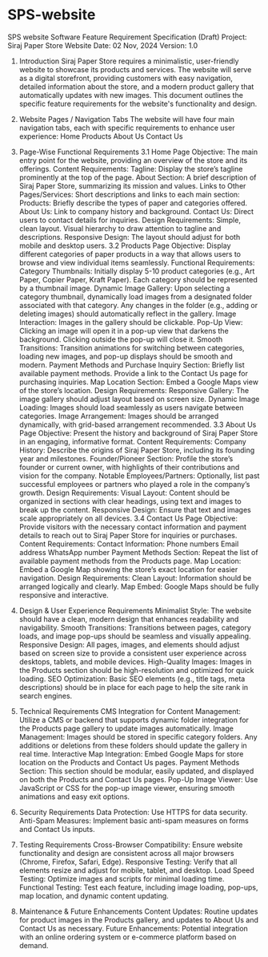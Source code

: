 # SPS-website
SPS website
Software Feature Requirement Specification (Draft)
Project: Siraj Paper Store Website
Date: 02 Nov, 2024
Version: 1.0

1. Introduction
Siraj Paper Store requires a minimalistic, user-friendly website to showcase its products and services. The website will serve as a digital storefront, providing customers with easy navigation, detailed information about the store, and a modern product gallery that automatically updates with new images. This document outlines the specific feature requirements for the website's functionality and design.

2. Website Pages / Navigation Tabs
The website will have four main navigation tabs, each with specific requirements to enhance user experience:
Home
Products
About Us
Contact Us

3. Page-Wise Functional Requirements
3.1 Home Page
Objective: The main entry point for the website, providing an overview of the store and its offerings.
Content Requirements:
Tagline: Display the store’s tagline prominently at the top of the page.
About Section: A brief description of Siraj Paper Store, summarizing its mission and values.
Links to Other Pages/Services:
Short descriptions and links to each main section:
Products: Briefly describe the types of paper and categories offered.
About Us: Link to company history and background.
Contact Us: Direct users to contact details for inquiries.
Design Requirements:
Simple, clean layout.
Visual hierarchy to draw attention to tagline and descriptions.
Responsive Design: The layout should adjust for both mobile and desktop users.
3.2 Products Page
Objective: Display different categories of paper products in a way that allows users to browse and view individual items seamlessly.
Functional Requirements:
Category Thumbnails:
Initially display 5-10 product categories (e.g., Art Paper, Copier Paper, Kraft Paper).
Each category should be represented by a thumbnail image.
Dynamic Image Gallery:
Upon selecting a category thumbnail, dynamically load images from a designated folder associated with that category.
Any changes in the folder (e.g., adding or deleting images) should automatically reflect in the gallery.
Image Interaction:
Images in the gallery should be clickable.
Pop-Up View: Clicking an image will open it in a pop-up view that darkens the background. Clicking outside the pop-up will close it.
Smooth Transitions: Transition animations for switching between categories, loading new images, and pop-up displays should be smooth and modern.
Payment Methods and Purchase Inquiry Section:
Briefly list available payment methods.
Provide a link to the Contact Us page for purchasing inquiries.
Map Location Section:
Embed a Google Maps view of the store’s location.
Design Requirements:
Responsive Gallery: The image gallery should adjust layout based on screen size.
Dynamic Image Loading: Images should load seamlessly as users navigate between categories.
Image Arrangement: Images should be arranged dynamically, with grid-based arrangement recommended.
3.3 About Us Page
Objective: Present the history and background of Siraj Paper Store in an engaging, informative format.
Content Requirements:
Company History: Describe the origins of Siraj Paper Store, including its founding year and milestones.
Founder/Pioneer Section: Profile the store’s founder or current owner, with highlights of their contributions and vision for the company.
Notable Employees/Partners: Optionally, list past successful employees or partners who played a role in the company’s growth.
Design Requirements:
Visual Layout: Content should be organized in sections with clear headings, using text and images to break up the content.
Responsive Design: Ensure that text and images scale appropriately on all devices.
3.4 Contact Us Page
Objective: Provide visitors with the necessary contact information and payment details to reach out to Siraj Paper Store for inquiries or purchases.
Content Requirements:
Contact Information:
Phone numbers
Email address
WhatsApp number
Payment Methods Section: Repeat the list of available payment methods from the Products page.
Map Location: Embed a Google Map showing the store’s exact location for easier navigation.
Design Requirements:
Clean Layout: Information should be arranged logically and clearly.
Map Embed: Google Maps should be fully responsive and interactive.

4. Design & User Experience Requirements
Minimalist Style: The website should have a clean, modern design that enhances readability and navigability.
Smooth Transitions: Transitions between pages, category loads, and image pop-ups should be seamless and visually appealing.
Responsive Design: All pages, images, and elements should adjust based on screen size to provide a consistent user experience across desktops, tablets, and mobile devices.
High-Quality Images: Images in the Products section should be high-resolution and optimized for quick loading.
SEO Optimization: Basic SEO elements (e.g., title tags, meta descriptions) should be in place for each page to help the site rank in search engines.

5. Technical Requirements
CMS Integration for Content Management:
Utilize a CMS or backend that supports dynamic folder integration for the Products page gallery to update images automatically.
Image Management:
Images should be stored in specific category folders. Any additions or deletions from these folders should update the gallery in real time.
Interactive Map Integration:
Embed Google Maps for store location on the Products and Contact Us pages.
Payment Methods Section:
This section should be modular, easily updated, and displayed on both the Products and Contact Us pages.
Pop-Up Image Viewer:
Use JavaScript or CSS for the pop-up image viewer, ensuring smooth animations and easy exit options.

6. Security Requirements
Data Protection: Use HTTPS for data security.
Anti-Spam Measures: Implement basic anti-spam measures on forms and Contact Us inputs.

7. Testing Requirements
Cross-Browser Compatibility: Ensure website functionality and design are consistent across all major browsers (Chrome, Firefox, Safari, Edge).
Responsive Testing: Verify that all elements resize and adjust for mobile, tablet, and desktop.
Load Speed Testing: Optimize images and scripts for minimal loading time.
Functional Testing: Test each feature, including image loading, pop-ups, map location, and dynamic content updating.

8. Maintenance & Future Enhancements
Content Updates: Routine updates for product images in the Products gallery, and updates to About Us and Contact Us as necessary.
Future Enhancements: Potential integration with an online ordering system or e-commerce platform based on demand.

